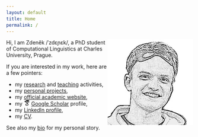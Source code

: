 ```yaml
---
layout: default
title: Home
permalink: /
---
```



<img id="about-img" align="right" src="assets/me/3.jpg" alt="me">

Hi, I am Zdeněk /ˈzdɛɲɛk/, a PhD student of Computational Linguistics at Charles University, Prague. 

If you are interested in my work, here are a few pointers:
- my <i class="fa fa-area-chart"></i> [research](/research) and <i class="fa fa-graduation-cap"></i> [teaching](/teaching) activities,
- my <i class="fa fa-code-branch"></i> [personal projects](/projects),
- my <i class="fa fa-university"></i> [official academic website](https://ufal.mff.cuni.cz/zdenek-kasner),
- my <img src="/assets/icons/scholar.png" style="display: inline"> [Google Scholar](https://scholar.google.cz/citations?user=6NnuRB8AAAAJ) profile,
- my <i class="fab fa-linkedin"></i> [LinkedIn profile](https://www.linkedin.com/in/zdenek-kasner/),
- my <i class="fa fa-file-pdf"></i> [CV](/assets/cv/cv.pdf).

See also my <i class="fa fa-user"></i> [bio](/about) for my personal story.